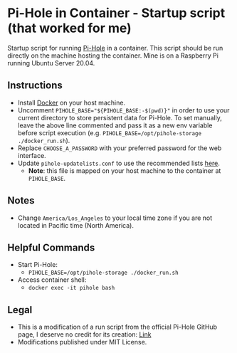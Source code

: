 # Pi-Hole in Container - Startup script (that worked for me)
Startup script for running [Pi-Hole](https://pi-hole.net/) in a container. This script should be run directly on the machine hosting the container. Mine is on a Raspberry Pi running Ubuntu Server 20.04.

## Instructions
- Install [Docker](https://docs.docker.com/get-docker/) on your host machine.
- Uncomment `PIHOLE_BASE="${PIHOLE_BASE:-$(pwd)}"` in order to use your current directory to store persistent data for Pi-Hole. To set manually, leave the above line commented and pass it as a new env variable before script execution (e.g. `PIHOLE_BASE=/opt/pihole-storage ./docker_run.sh`).
- Replace `CHOOSE_A_PASSWORD` with your preferred password for the web interface.
- Update `pihole-updatelists.conf` to use the recommended lists [here](https://github.com/jacklul/pihole-updatelists#recommended-lists).
  - **Note**: this file is mapped on your host machine to the container at `PIHOLE_BASE`.

## Notes
- Change `America/Los_Angeles` to your local time zone if you are not located in Pacific time (North America).

## Helpful Commands
- Start Pi-Hole:
  - `PIHOLE_BASE=/opt/pihole-storage ./docker_run.sh`
- Access container shell:
  - `docker exec -it pihole bash`

## Legal
- This is a modification of a run script from the official Pi-Hole GitHub page, I deserve no credit for its creation: [Link](https://github.com/pi-hole/docker-pi-hole/blob/master/docker_run.sh)
- Modifications published under MIT License.